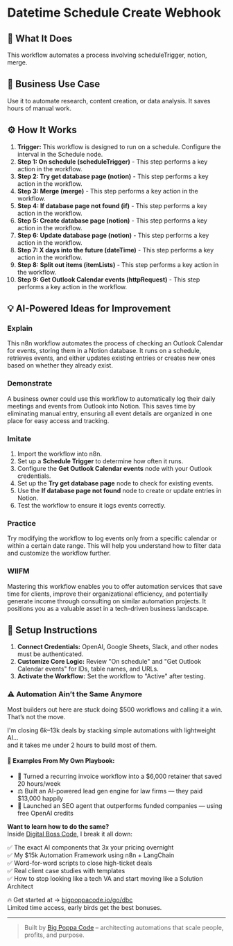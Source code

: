# Datetime Schedule Create Webhook

## 🚀 What It Does
This workflow automates a process involving scheduleTrigger, notion, merge.

## 💼 Business Use Case
Use it to automate research, content creation, or data analysis. It saves hours of manual work.

## ⚙️ How It Works
1.  **Trigger:** This workflow is designed to run on a schedule. Configure the interval in the Schedule node.
2. **Step 1: On schedule (scheduleTrigger)** - This step performs a key action in the workflow.
3. **Step 2: Try get database page (notion)** - This step performs a key action in the workflow.
4. **Step 3: Merge (merge)** - This step performs a key action in the workflow.
5. **Step 4: If database page not found (if)** - This step performs a key action in the workflow.
6. **Step 5: Create database page (notion)** - This step performs a key action in the workflow.
7. **Step 6: Update database page (notion)** - This step performs a key action in the workflow.
8. **Step 7: X days into the future (dateTime)** - This step performs a key action in the workflow.
9. **Step 8: Split out items (itemLists)** - This step performs a key action in the workflow.
10. **Step 9: Get Outlook Calendar events (httpRequest)** - This step performs a key action in the workflow.

## 💡 AI-Powered Ideas for Improvement
### Explain
This n8n workflow automates the process of checking an Outlook Calendar for events, storing them in a Notion database. It runs on a schedule, retrieves events, and either updates existing entries or creates new ones based on whether they already exist.

### Demonstrate
A business owner could use this workflow to automatically log their daily meetings and events from Outlook into Notion. This saves time by eliminating manual entry, ensuring all event details are organized in one place for easy access and tracking.

### Imitate
1. Import the workflow into n8n.
2. Set up a **Schedule Trigger** to determine how often it runs.
3. Configure the **Get Outlook Calendar events** node with your Outlook credentials.
4. Set up the **Try get database page** node to check for existing events.
5. Use the **If database page not found** node to create or update entries in Notion.
6. Test the workflow to ensure it logs events correctly.

### Practice
Try modifying the workflow to log events only from a specific calendar or within a certain date range. This will help you understand how to filter data and customize the workflow further.

### WIIFM
Mastering this workflow enables you to offer automation services that save time for clients, improve their organizational efficiency, and potentially generate income through consulting on similar automation projects. It positions you as a valuable asset in a tech-driven business landscape.

## 🔧 Setup Instructions
1. **Connect Credentials:** OpenAI, Google Sheets, Slack, and other nodes must be authenticated.
2. **Customize Core Logic:** Review "On schedule" and "Get Outlook Calendar events" for IDs, table names, and URLs.
3. **Activate the Workflow:** Set the workflow to "Active" after testing.

### ⚠️ Automation Ain’t the Same Anymore

Most builders out here are stuck doing $500 workflows and calling it a win.  
That’s not the move.  

I'm closing $6k–$13k deals by stacking simple automations with lightweight AI...  
and it takes me under 2 hours to build most of them.

#### 🧠 Examples From My Own Playbook:
- 🔁 Turned a recurring invoice workflow into a $6,000 retainer that saved 20 hours/week  
- ⚖️ Built an AI-powered lead gen engine for law firms — they paid $13,000 happily  
- 🚀 Launched an SEO agent that outperforms funded companies — using free OpenAI credits  

**Want to learn how to do the same?**  
Inside [Digital Boss Code](https://bigpoppacode.io/go/dbc), I break it all down:

✅ The exact AI components that 3x your pricing overnight  
✅ My $15k Automation Framework using n8n + LangChain  
✅ Word-for-word scripts to close high-ticket deals  
✅ Real client case studies with templates  
✅ How to stop looking like a tech VA and start moving like a Solution Architect  

🔥 Get started at → [bigpoppacode.io/go/dbc](https://bigpoppacode.io/go/dbc)  
Limited time access, early birds get the best bonuses.

---
> Built by [Big Poppa Code](https://bigpoppacode.io) – architecting automations that scale people, profits, and purpose.
